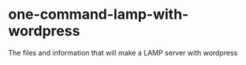 # one-command-lamp-with-wordpress
The files and information that will make a LAMP server with wordpress
